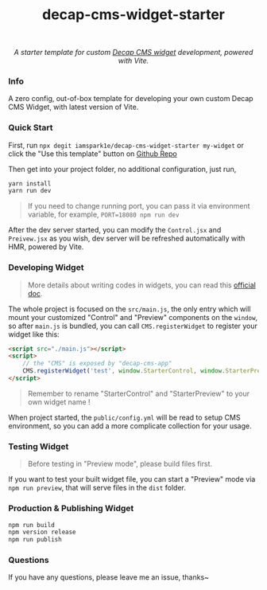<h1 align='center'>decap-cms-widget-starter</h1>

<br />
<p align='center'><i>A starter template for custom <a href="https://decapcms.org/docs/custom-widgets/" target="_blank">Decap CMS widget</a> development, powered with Vite.</i></p>

### Info

A zero config, out-of-box template for developing your own custom Decap CMS Widget, with latest version of Vite.

### Quick Start

First, run `npx degit iamspark1e/decap-cms-widget-starter my-widget` or click the "Use this template" button on [Github Repo](https://github.com/iamspark1e/decap-cms-widget-starter)

Then get into your project folder, no additional configuration, just run,

```bash
yarn install
yarn run dev
```

> If you need to change running port, you can pass it via environment variable, for example, `PORT=18080 npm run dev`

After the dev server started, you can modify the `Control.jsx` and `Preivew.jsx` as you wish, dev server will be refreshed automatically with HMR, powered by Vite.

### Developing Widget

> More details about writing codes in widgets, you can read this [official doc](https://decapcms.org/docs/custom-widgets/#writing-custom-widgets-as-a-separate-package).

The whole project is focused on the `src/main.js`, the only entry which will mount your customized "Control" and "Preview" components on the `window`, so after `main.js` is bundled, you can call `CMS.registerWidget` to register your widget like this:

```html
<script src="./main.js"></script>
<script>
    // the "CMS" is exposed by "decap-cms-app"
    CMS.registerWidget('test', window.StarterControl, window.StarterPreview);
</script>
```

> Remember to rename "StarterControl" and "StarterPreview" to your own widget name !

When project started, the `public/config.yml` will be read to setup CMS environment, so you can add a more complicate collection for your usage.

### Testing Widget

> Before testing in "Preview mode", please build files first.

If you want to test your built widget file, you can start a "Preview" mode via `npm run preview`, that will serve files in the `dist` folder. 

### Production & Publishing Widget

```bash
npm run build
npm version release
npm run publish
```

### Questions

If you have any questions, please leave me an issue, thanks~